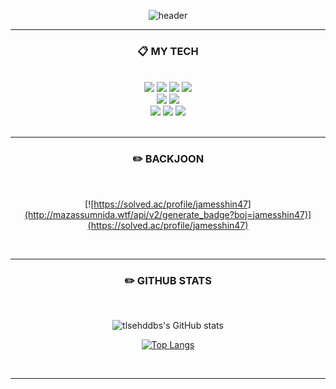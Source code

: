 <div align="center">

![header](https://capsule-render.vercel.app/api?type=transparent&color=auto&height=300&section=header&text=Hello👋&fontColor=ffffff&fontSize=200&animation=twinkling)


<!-- 헤더 제작, 수정시 참고
https://github.com/kyechan99/capsule-render
-->

---

### :clipboard: MY TECH

<br/>

<img src="https://img.shields.io/badge/c-A8B9CC?style=for-the-badge&logo=c&logoColor=white">
<img src="https://img.shields.io/badge/c++-00599C?style=for-the-badge&logo=cplusplus&logoColor=white">
<img src="https://img.shields.io/badge/c%23-239120?style=for-the-badge&logo=csharp&logoColor=white">
<img src="https://img.shields.io/badge/Python-3776AB?style=for-the-badge&logo=Python&logoColor=white">

</br>
<!--유니티는 추후에 수정할 것-->
<img src="https://img.shields.io/badge/Unity-FFFFFF?style=for-the-badge&logo=Unity&logoColor=black"/>
<img src="https://img.shields.io/badge/Unreal%20Engine-0E1128?style=for-the-badge&logo=unrealengine&logoColor=white"/>

</br>

<img src="https://img.shields.io/badge/VSC-007ACC?style=for-the-badge&logo=VisualStudioCode&logoColor=white">
<img src="https://img.shields.io/badge/VisualStudio-5C2D91?style=for-the-badge&logo=VisualStudio&logoColor=white">
<img src="https://img.shields.io/badge/github-181717?style=for-the-badge&logo=github&logoColor=white">

<!--
<img src="https://img.shields.io/badge/aws-232F3E?style=for-the-badge&logo=Amazon aws&logoColor=white"> 
-->


<!-- 수정 또는 추가시 참고
- 뱃지 커스텀 사이트
https://shields.io/category/coverage

- 기술별 아이콘과 색상 코드
https://simpleicons.org/
-->

</br>
</br>

---

### :pencil2: BACKJOON

</br>

[![https://solved.ac/profile/jamesshin47](http://mazassumnida.wtf/api/v2/generate_badge?boj=jamesshin47)](https://solved.ac/profile/jamesshin47)


<!-- 백준(solved.ac) 스탯 수정시 참고
https://github.com/mazassumnida/mazassumnida
-->

<br/>

---

### :pencil2: GITHUB STATS

<br/>

<!--
![tlsehddbs's GitHub stats](https://github-readme-stats.vercel.app/api?username=tlsehddbs&show_icons=true&theme=cobalt)
[![Top Langs](https://github-readme-stats.vercel.app/api/top-langs/?username=tlsehddbs&layout=compact)](https://github.com/tlsehddbs)
-->

![tlsehddbs's GitHub stats](https://github-readme-stats.vercel.app/api?username=tlsehddbs&show_icons=true&count_private=true&include_all_commits=true&theme=cobalt)

[![Top Langs](https://github-readme-stats.vercel.app/api/top-langs/?username=tlsehddbs&layout=compact&hide=ShaderLab,GLSL,HLSL,Smalltalk)](https://github.com/tlsehddbs)


<!-- Readme stats 수정시 참고
https://github.com/anuraghazra/github-readme-stats
-->

</br>
</div>

---

